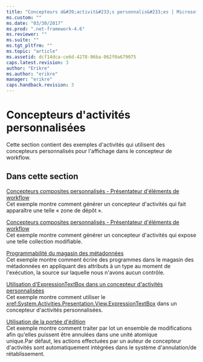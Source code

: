 ```yaml
---
title: "Concepteurs d&#39;activit&#233;s personnalis&#233;es | Microsoft Docs"
ms.custom: ""
ms.date: "03/30/2017"
ms.prod: ".net-framework-4.6"
ms.reviewer: ""
ms.suite: ""
ms.tgt_pltfrm: ""
ms.topic: "article"
ms.assetid: dcf14dca-ce6d-4278-96ba-062f0a679075
caps.latest.revision: 3
author: "Erikre"
ms.author: "erikre"
manager: "erikre"
caps.handback.revision: 3
---
```

# Concepteurs d&#39;activit&#233;s personnalis&#233;es
Cette section contient des exemples d'activités qui utilisent des concepteurs personnalisés pour l'affichage dans le concepteur de workflow.  
  
## Dans cette section  
 [Concepteurs composites personnalisés \- Présentateur d'éléments de workflow](../../../../docs/framework/windows-workflow-foundation/samples/custom-composite-designers-workflow-item-presenter.md)  
 Cet exemple montre comment générer un concepteur d'activités qui fait apparaître une telle « zone de dépôt ».  
  
 [Concepteurs composites personnalisés \- Présentateur d'éléments de workflow](../../../../docs/framework/windows-workflow-foundation/samples/custom-composite-designers-workflow-items-presenter.md)  
 Cet exemple montre comment générer un concepteur d'activités qui expose une telle collection modifiable.  
  
 [Programmabilité du magasin des métadonnées](../../../../docs/framework/windows-workflow-foundation/samples/metadata-store-programmability.md)  
 Cet exemple montre comment écrire des programmes dans le magasin des métadonnées en appliquant des attributs à un type au moment de l'exécution, la source sur laquelle nous n'avons aucun contrôle.  
  
 [Utilisation d'ExpressionTextBox dans un concepteur d'activités personnalisées](../../../../docs/framework/windows-workflow-foundation/samples/using-the-expressiontextbox-in-a-custom-activity-designer.md)  
 Cet exemple montre comment utiliser le <xref:System.Activities.Presentation.View.ExpressionTextBox> dans un concepteur d'activités personnalisées.  
  
 [Utilisation de la portée d'édition](../../../../docs/framework/windows-workflow-foundation/samples/using-editing-scope.md)  
 Cet exemple montre comment traiter par lot un ensemble de modifications afin qu'elles puissent être annulées dans une unité atomique unique.Par défaut, les actions effectuées par un auteur de concepteur d'activités sont automatiquement intégrées dans le système d'annulation\/de rétablissement.
